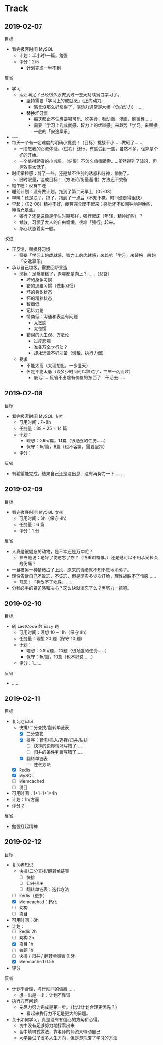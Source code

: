 # Track

## 2019-02-07

目标

- 看完极客时间 MySQL
    - 计划：半小时/一篇，勉强
    - 评分：2/5
        - 计划完成一半不到

反省

- 学习
    - 延迟满足？已经很久没做到过一整天持续努力学习了。
        - 坚持需要「学习上的成就感」（正向动力）
            - 感觉没那么好获得了，驱动力通常是大棒（负向动力）……
        - 替换坏习惯
            - 每天都止不住想要喝可乐、吃美食，看动画、漫画，刷微博……
            - 需要「学习上的成就感、智力上的优越感」来趋势「学习」来替换一般的「安逸享乐」
- \-\-\-
- 每天一个有一定难度的明确小挑战！（目标）挑战不小……做砸了……
    - 一段忘我的心流体验。（过程）还行，有感受到一些，虽然不多，但算是个好的开始。
    - 一个值得骄傲的小成果。（结果）不怎么值得骄傲……虽然得到了知识，但是效率太低了。
- 时间掌控感：好了一些，还是禁不住别的诱惑和分神，偷懒了。
    - 限时限量，达成目标！（方法论/衡量基准）方法还不完备
- 短午睡：没有午睡~
- 睡前计划：没有做计划，拖到了第二天早上（02-08）
- 早睡：还是浪了，拖了，拖到了一点后（不知不觉，时间流走得很快）
- 早起：（02-08）精神不好，疲劳完全爬不起来；感觉还不如闹钟响得晚些，睡得充足些。
    - 强行？还是说像是学生时期那样，强行起床（年轻，精神好些）？
    - 懒散。习惯了大人的自由慵懒，很难「强行」起来。
    - 身心状态着实一般。

改进

- 正反馈，替换坏习惯
    - 需要「学习上的成就感、智力上的优越感」来趋势「学习」来替换一般的「安逸享乐」
- 承认自己垃圾，需要回炉重造
    - 现状：足够糟糕了，向哪都是向上？……（悲哀）
        - 坏的身体习惯
        - 错的思维习惯（做事习惯）
        - 坏的身体状态
        - 怀的精神状态
        - 智商低
        - 记忆力差
        - 情商低：沟通和表达有问题
            - 太敏感
            - 太怯懦
        - 错误的人生观、方法论
            - 过度悲观
            - 准备万全才行动？
            - 却永远做不好准备（懒散，执行力弱）
    - 要求
        - 不能太高（太理想化，一步登天）
        - 但是不能太低（没多少时间可以蹉跎了，三年一闪而过）
            - 废话……反省不出啥有价值的东西了，干活去……

## 2019-02-08

目标

- 看完极客时间 MySQL 专栏
    - 可用时间：7~8h
    - 任务量：38 ~ 25 = 14 篇
    - 计划：
        - 理想：0.5h/篇，14篇（很勉强的任务……）
        - 保守：1h/篇，8篇（也不容易，需要坚持）
    - 评分：

反省

- 有希望能完成，结果自己还是没出息，没有再努力一下……

## 2019-02-09

目标

- 看完极客时间 MySQL 专栏
    - 可用时间：6h（保守 4h）
    - 任务量：6 篇
    - 评分：1 分

反省

- 人真是很健忘的动物，是不幸还是万幸呢？
    - 直白地说：是好了伤疤忘了疼？（怕重蹈覆辙。）还是说可以不用承受长久的伤痛？
- 一旦被另一种情绪占了上风，原来的情绪就不知不觉地消弥了。
- 理性告诉自己不敢忘，不该忘，但是现实多少次打脸，理性战胜不了情感……
    - 可恶！「狗改不了吃屎」……
- 分秒必争的紧迫感和决心？这么快就淡忘了么？再努力一把吧。

## 2019-02-10

目标

- 刷 LeetCode 的 Easy 题
    - 可用时间：理想 10 ~ 11h（保守 8h）
    - 任务量：理想 20 题（保守 10 题）
    - 计划：
        - 理想：0.5h/题，20题（很勉强的任务……）
        - 保守：1h/篇，10篇（也不好说……）
    - 评分：1……

反省

- ……

## 2019-02-11

目标

- 复习老知识
    - 快排/二分查找/翻转单链表
        - [x] 二分查找
        - [x] 排序：冒泡/插入/选择/归并/快排
            - [ ] 快排的边界情况写错了……
            - [ ] 归并的条件判断写错了……
        - [x] 翻转单链表
            - [ ] 迭代方法
    - [x] Redis
    - [x] MySQL
    - [ ] Memcached
    - [ ] 项目
- 可用时间：1+1+1+1=4h
- 计划：1h/方面
- 评分 2

反省

- 勉强打起精神

## 2019-02-12

目标

- 复习老知识
    - 快排/二分查找/翻转单链表
        - [ ] 快排
        - [ ] 归并排序
        - [ ] 翻转单链表：迭代方法
    - [ ] Redis（更多）
    - [x] Memcached：钙化
    - [ ] 架构
    - [ ] 项目
- 可用时间：8h
- 计划：
    - [ ] Redis 2h
    - [ ] 架构 2h
    - [x] 项目 1h
    - [ ] 做题 1h
    - [ ] 快排 / 归并 / 翻转单链表 0.5h
    - [x] Memcached 0.5h
- 评分

反省

- 计划不合理，与行动间的偏离……
    - 想一出是一出：计划不靠谱
- 执行力有问题
    - 先尽力努力完成是第一步。（比让计划合理更优先？）
        - 看起来执行力不足是更大的问题。
- 关于如何学习，真是没有有信心的方案和心得。
    - 初中没有足够努力地探索出来
    - 高中填鸭式做法，靠老师的师资来带动自己
    - 大学尝试了很多人生方向，但是却荒废了学习的方法

